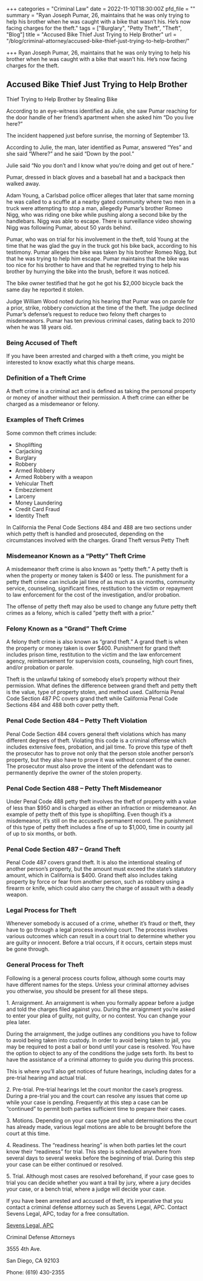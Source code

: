 +++
categories = "Criminal Law"
date = 2022-11-10T18:30:00Z
pfd_file = ""
summary = "Ryan Joseph Pumar, 26, maintains that he was only trying to help his brother when he was caught with a bike that wasn’t his. He’s now facing charges for the theft."
tags = ["Burglary", "Petty Theft", "Theft", "Blog"]
title = "Accused Bike Thief Just Trying to Help Brother"
url = "/blog/criminal-attorney/accused-bike-thief-just-trying-to-help-brother/"

+++
Ryan Joseph Pumar, 26, maintains that he was only trying to help his brother when he was caught with a bike that wasn’t his. He’s now facing charges for the theft.

## Accused Bike Thief Just Trying to Help Brother

Thief Trying to Help Brother by Stealing Bike

According to an eye-witness identified as Julie, she saw Pumar reaching for the door handle of her friend’s apartment when she asked him “Do you live here?”

The incident happened just before sunrise, the morning of September 13.

According to Julie, the man, later identified as Pumar, answered “Yes” and she said “Where?” and he said “Down by the pool.”

Julie said “No you don’t and I know what you’re doing and get out of here.”

Pumar, dressed in black gloves and a baseball hat and a backpack then walked away.

Adam Young, a Carlsbad police officer alleges that later that same morning he was called to a scuffle at a nearby gated community where two men in a truck were attempting to stop a man, allegedly Pumar’s brother Romeo Nigg, who was riding one bike while pushing along a second bike by the handlebars. Nigg was able to escape. There is surveillance video showing Nigg was following Pumar, about 50 yards behind.

Pumar, who was on trial for his involvement in the theft, told Young at the time that he was glad the guy in the truck got his bike back, according to his testimony. Pumar alleges the bike was taken by his brother Romeo Nigg, but that he was trying to help him escape. Pumar maintains that the bike was too nice for his brother to have and that he regretted trying to help his brother by hurrying the bike into the brush, before it was noticed.

The bike owner testified that he got he got his $2,000 bicycle back the same day he reported it stolen.

Judge William Wood noted during his hearing that Pumar was on parole for a prior, strike, robbery conviction at the time of the theft. The judge declined Pumar’s defense’s request to reduce two felony theft charges to misdemeanors. Pumar has ten previous criminal cases, dating back to 2010 when he was 18 years old.

### Being Accused of Theft

If you have been arrested and charged with a theft crime, you might be interested to know exactly what this charge means.

### Definition of a Theft Crime

A theft crime is a criminal act and is defined as taking the personal property or money of another without their permission. A theft crime can either be charged as a misdemeanor or felony.

### Examples of Theft Crimes

Some common theft crimes include:

* Shoplifting
* Carjacking
* Burglary
* Robbery
* Armed Robbery
* Armed Robbery with a weapon
* Vehicular Theft
* Embezzlement
* Larceny
* Money Laundering
* Credit Card Fraud
* Identity Theft

In California the Penal Code Sections 484 and 488 are two sections under which petty theft is handled and prosecuted, depending on the circumstances involved with the charges. Grand Theft versus Petty Theft

### Misdemeanor Known as a “Petty” Theft Crime

A misdemeanor theft crime is also known as “petty theft.” A petty theft is when the property or money taken is $400 or less. The punishment for a petty theft crime can include jail time of as much as six months, community service, counseling, significant fines, restitution to the victim or repayment to law enforcement for the cost of the investigation, and/or probation.

The offense of petty theft may also be used to change any future petty theft crimes as a felony, which is called “petty theft with a prior.”

### Felony Known as a “Grand” Theft Crime

A felony theft crime is also known as “grand theft.” A grand theft is when the property or money taken is over $400. Punishment for grand theft includes prison time, restitution to the victim and the law enforcement agency, reimbursement for supervision costs, counseling, high court fines, and/or probation or parole.

Theft is the unlawful taking of somebody else’s property without their permission. What defines the difference between grand theft and petty theft is the value, type of property stolen, and method used. California Penal Code Section 487 PC covers grand theft while California Penal Code Sections 484 and 488 both cover petty theft.

### Penal Code Section 484 – Petty Theft Violation

Penal Code Section 484 covers general theft violations which has many different degrees of theft. Violating this code is a criminal offense which includes extensive fees, probation, and jail time. To prove this type of theft the prosecutor has to prove not only that the person stole another person’s property, but they also have to prove it was without consent of the owner. The prosecutor must also prove the intent of the defendant was to permanently deprive the owner of the stolen property.

### Penal Code Section 488 – Petty Theft Misdemeanor

Under Penal Code 488 petty theft involves the theft of property with a value of less than $950 and is charged as either an infraction or misdemeanor. An example of petty theft of this type is shoplifting. Even though it’s a misdemeanor, it’s still on the accused’s permanent record. The punishment of this type of petty theft includes a fine of up to $1,000, time in county jail of up to six months, or both.

### Penal Code Section 487 – Grand Theft

Penal Code 487 covers grand theft. It is also the intentional stealing of another person’s property, but the amount must exceed the state’s statutory amount, which in California is $400. Grand theft also includes taking property by force or fear from another person, such as robbery using a firearm or knife, which could also carry the charge of assault with a deadly weapon.

### Legal Process for Theft

Whenever somebody is accused of a crime, whether it’s fraud or theft, they have to go through a legal process involving court. The process involves various outcomes which can result in a court trial to determine whether you are guilty or innocent. Before a trial occurs, if it occurs, certain steps must be gone through.

### General Process for Theft

Following is a general process courts follow, although some courts may have different names for the steps. Unless your criminal attorney advises you otherwise, you should be present for all these steps.

1\. Arraignment. An arraignment is when you formally appear before a judge and told the charges filed against you. During the arraignment you’re asked to enter your plea of guilty, not guilty, or no contest. You can change your plea later.

During the arraignment, the judge outlines any conditions you have to follow to avoid being taken into custody. In order to avoid being taken to jail, you may be required to post a bail or bond until your case is resolved. You have the option to object to any of the conditions the judge sets forth. Its best to have the assistance of a criminal attorney to guide you during this process.

This is where you’ll also get notices of future hearings, including dates for a pre-trial hearing and actual trial.

2\. Pre-trial. Pre-trial hearings let the court monitor the case’s progress. During a pre-trial you and the court can resolve any issues that come up while your case is pending. Frequently at this step a case can be “continued” to permit both parties sufficient time to prepare their cases.

3\. Motions. Depending on your case type and what determinations the court has already made, various legal motions are able to be brought before the court at this time.

4\. Readiness. The “readiness hearing” is when both parties let the court know their “readiness” for trial. This step is scheduled anywhere from several days to several weeks before the beginning of trial. During this step your case can be either continued or resolved.

5\. Trial. Although most cases are resolved beforehand, if your case goes to trial you can decide whether you want a trail by jury, where a jury decides your case, or a bench trial, where a judge will decide your case.

If you have been arrested and accused of theft, it’s imperative that you contact a criminal defense attorney such as Sevens Legal, APC. Contact Sevens Legal, APC, today for a free consultation.

[Sevens Legal, APC](http://www.sevenslegal.com/ "Sevens Legal, APC")

Criminal Defense Attorneys

3555 4th Ave.

San Diego, CA 92103

Phone: (619) 430-2355